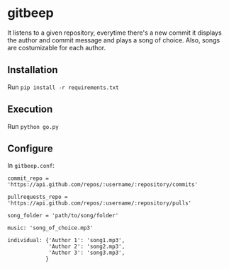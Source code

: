 gitbeep
=======

It listens to a given repository, everytime there's a new commit it displays the author and commit message and plays a song of choice. Also, songs are costumizable for each author.


Installation
------------

Run `pip install -r requirements.txt`

Execution
---------

Run `python go.py`

Configure
---------

In `gitbeep.conf`:

    commit_repo = 'https://api.github.com/repos/:username/:repository/commits'

    pullrequests_repo = 'https://api.github.com/repos/:username/:repository/pulls'

    song_folder = 'path/to/song/folder'

    music: 'song_of_choice.mp3'

    individual: {'Author 1': 'song1.mp3',
                 'Author 2': 'song2.mp3',
                 'Author 3': 'song3.mp3',
                }
